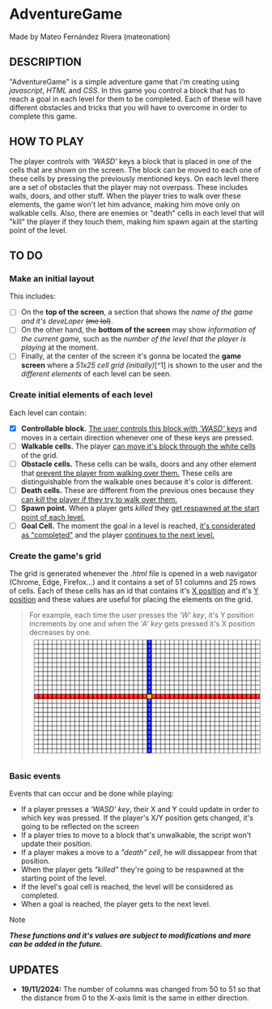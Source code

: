 # AdventureGame
Made by Mateo Fernández Rivera (mateonation)

## DESCRIPTION
"AdventureGame" is a simple adventure game that i'm creating using *javascript*, *HTML* and *CSS*.
In this game you control a block that has to reach a goal in each level for them to be completed. Each of these will have different obstacles and tricks that you will have to overcome in order to complete this game.

## HOW TO PLAY
The player controls with *'WASD'* keys a block that is placed in one of the cells that are shown on the screen. The block can be moved to each one of these cells by pressing the previously mentioned keys.
On each level there are a set of obstacles that the player may not overpass. These includes walls, doors, and other stuff. When the player tries to walk over these elements, the game won't let him advance, making him move only on walkable cells.
Also, there are enemies or "death" cells in each level that will "kill" the player if they touch them, making him spawn again at the starting point of the level.

## TO DO
### Make an initial layout
This includes:
- [ ] On the **top of the screen**, a section that shows the _name of the game and it's deveLoper_ ~~(me lol)~~.
- [ ] On the other hand, the **bottom of the screen** may show _information of the current game,_ such as the _number of the level that the player is playing_ at the moment.
- [ ] Finally, at the center of the screen it's gonna be located the **game screen** where a _51x25 cell grid (initially)_[^1] is shown to the user and the _different elements_ of each level can be seen.

### Create initial elements of each level
Each level can contain:
- [x] **Controllable block.** <ins>The user controls this block with *'WASD'* keys</ins> and moves in a certain direction whenever one of these keys are pressed.
- [ ] **Walkable cells.** The player <ins>can move it's block through the white cells</ins> of the grid.
- [ ] **Obstacle cells.** These cells can be walls, doors and any other element that <ins>prevent the player from walking over them.</ins> These cells are distinguishable from the walkable ones because it's color is different.
- [ ] **Death cells.** These are different from the previous ones because they <ins>can *kill* the player if they try to walk over them.</ins>
- [ ] **Spawn point.** When a player gets *killed* they <ins>get respawned at the start point of each level.</ins>
- [ ] **Goal Cell.** The moment the goal in a level is reached, <ins>it's considerated as "completed"</ins> and the player <ins>continues to the next level.</ins>

### Create the game's grid
The grid is generated whenever the *.html* file is opened in a web navigator (Chrome, Edge, Firefox...) and it contains a set of 51 columns and 25 rows of cells.
Each of these cells has an id that contains it's <ins>X position</ins> and it's <ins>Y position</ins> and these values are useful for placing the elements on the grid.
> For example, each time the user presses the *'W' key*, it's Y position increments by one and when the *'A' key* gets pressed it's X position decreases by one.
![50x25 grid with Y and X axis highlighted in red and blue respectively. Position 0 for both axis is highlighted in gold color.](img/readme/xygrid.png)

### Basic events
Events that can occur and be done while playing:
- If a player presses a *'WASD' key*, their X and Y could update in order to which key was pressed. If the player's X/Y position gets changed, it's going to be reflected on the screen
- If a player tries to move to a block that's unwalkable, the script won't update their position.
- If a player makes a move to a *"death" cell*, he will dissappear from that position.
- When the player gets *"killed"* they're going to be respawned at the starting point of the level.
- If the level's goal cell is reached, the level will be considered as completed.
- When a goal is reached, the player gets to the next level.

> [!NOTE]
> ***These functions and it's values are subject to modifications and more can be added in the future.***

## UPDATES
- **19/11/2024:** The number of columns was changed from 50 to 51 so that the distance from 0 to the X-axis limit is the same in either direction.